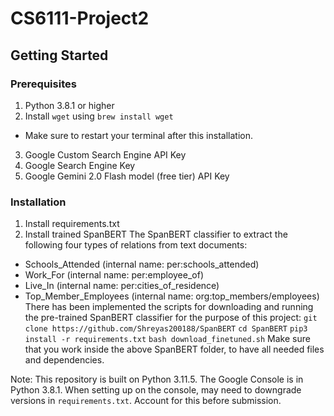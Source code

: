 # CS6111-Project2
## Getting Started

### Prerequisites
1. Python 3.8.1 or higher
2. Install `wget` using `brew install wget`
  - Make sure to restart your terminal after this installation.
3. Google Custom Search Engine API Key
4. Google Search Engine Key
5. Google Gemini 2.0 Flash model (free tier) API Key

### Installation
1. Install requirements.txt
2. Install trained SpanBERT
  The SpanBERT classifier to extract the following four types of relations from text documents:
  - Schools_Attended (internal name: per:schools_attended)
  - Work_For (internal name: per:employee_of)
  - Live_In (internal name: per:cities_of_residence)
  - Top_Member_Employees (internal name: org:top_members/employees)
  There has been  implemented the scripts for downloading and running the pre-trained SpanBERT classifier for the purpose of this project:
  `git clone https://github.com/Shreyas200188/SpanBERT`
  `cd SpanBERT`
  `pip3 install -r requirements.txt`
  `bash download_finetuned.sh`
  Make sure that you work inside the above SpanBERT folder, to have all needed files and dependencies.


Note: This repository is built on Python 3.11.5. The Google Console is in Python 3.8.1. When setting up on the console, may need to downgrade versions in `requirements.txt`. Account for this before submission.
